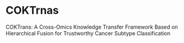 # COKTrnas
COKTrans: A Cross-Omics Knowledge Transfer Framework Based on Hierarchical Fusion for Trustworthy Cancer Subtype Classification
